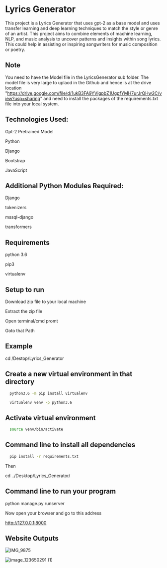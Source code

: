 
# Lyrics Generator

This project is a Lyrics Generator that uses gpt-2 as a base model and uses transfer learning and deep learning techniques to match the style or genre of an artist. This project aims to combine elements of machine learning, NLP, and music analysis to uncover patterns and insights within song lyrics. This could help in assisting or inspiring songwriters for music composition or poetry.


## Note

You need to have the Model file in the LyricsGenerator sub folder. The model file is very large to uplaod in the Github and hence is at the drive location "https://drive.google.com/file/d/1ukB3FA9YVigpbZ1UgpfYMH7urJrQHw2C/view?usp=sharing" and need to install the packages of the requirements.txt file into your local system.

## Technologies Used:

Gpt-2 Pretrained Model

Python

Django

Bootstrap

JavaScript
## Additional Python Modules Required:
Django

tokenizers

mssql-django

transformers
## Requirements
python 3.6

pip3

virtualenv
## Setup to run
Download zip file to your local machine

Extract the zip file

Open terminal/cmd promt

Goto that Path
## Example
cd /Destop/Lyrics_Generator

## Create a new virtual environment in that directory
```bash
  python3.6 -m pip install virtualenv
```


```bash
  virtualenv venv -p python3.6
```

## Activate virtual environment
```bash
  source venv/bin/activate
```

## Command line to install all dependencies
```bash
  pip install -r requirements.txt
```


Then

cd ../Desktop/Lyrics_Generator/
## Command line to run your program
python manage.py runserver

Now open your browser and go to this address

http://127.0.0.1:8000

## Website Outputs

![IMG_9875](https://github.com/PandiriSid/LyricsGenerator/assets/34942083/2a935a3d-83e8-4bd9-847f-958d9ec05ea0)


![image_123650291 (1)](https://github.com/PandiriSid/LyricsGenerator/assets/34942083/b12555db-9d6a-4e8f-b050-e942dc213b73)


